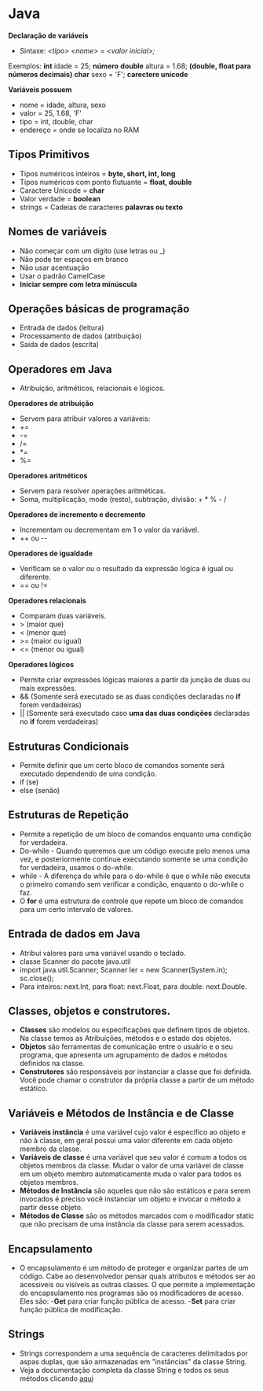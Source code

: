 # Java

**Declaração de variáveis**
- Sintaxe: *<*tipo*>* *<*nome*>* = *<*valor inicial*>;*

Exemplos:
**int** idade = 25; **número**
**double** altura = 1.68; **(double, float para números decimais)**
**char** sexo = 'F'; **carectere unicode**

**Variáveis possuem**
- nome = idade, altura, sexo
- valor = 25, 1.68, 'F'
- tipo = int, double, char
- endereço = onde se localiza no RAM

## Tipos Primitivos
 - Tipos numéricos inteiros = **byte, short, int, long**
 - Tipos numéricos com ponto flutuante = **float, double**
 - Caractere Unicode = **char**
 - Valor verdade = **boolean**
 - strings = Cadeias de caracteres **palavras ou texto**
 
 ## Nomes de variáveis
 - Não começar com um dígito (use letras ou _)
 - Não pode ter espaços em branco
 - Não usar acentuação 
 - Usar o padrão CamelCase 
 - **Iniciar sempre com letra minúscula**
 
 ## Operações básicas de programação
 - Entrada de dados (leitura)
 - Processamento de dados (atribuição)
 - Saída de dados (escrita)
 
 ## Operadores em Java
-  Atribuição, aritméticos, relacionais e lógicos.

**Operadores de atribuição**
- Servem para atribuir valores a variáveis: 
- +=
- -=
- /=
- *=
- %=

**Operadores aritméticos**
- Servem para resolver operações aritméticas.
- Soma, multiplicação, mode (resto), subtração, divisão: + * % - /

**Operadores de incremento e decremento**
- Incrementam ou decrementam em 1 o valor da variável.
- ++ ou --

**Operadores de igualdade**
- Verificam se o valor ou o resultado da expressão lógica é igual ou diferente.
- == ou !=

**Operadores relacionais**
- Comparam duas variáveis.
- &gt; (maior que)
- &lt; (menor que)
- &gt;= (maior ou igual)
- &lt;= (menor ou igual)

**Operadores lógicos**
-  Permite criar expressões lógicas maiores a partir da junção de duas ou mais expressões.
- && (Somente será executado se as duas condições declaradas no **if** forem verdadeiras)
- || (Somente será executado caso **uma das duas condições** declaradas no **if** forem verdadeiras)

## Estruturas Condicionais
- Permite definir que um certo bloco de comandos somente será executado dependendo de uma condição.
- if (se)
- else (senão)

## Estruturas de Repetição
- Permite a repetição de um bloco de comandos enquanto uma condição for verdadeira.
- Do-while - Quando queremos que um código execute pelo menos uma vez, e posteriormente continue executando somente se uma condição for verdadeira, usamos o do-while.
- while - A diferença do while para o do-while é que o while não executa o primeiro comando sem verificar a condição, enquanto o do-while o faz.
- O **for** é uma estrutura de controle que repete um bloco de comandos para um certo intervalo de valores.

## Entrada de dados em Java
- Atribui valores para uma variável usando o teclado.
- classe Scanner do pacote java.util
- import java.util.Scanner;
    Scanner ler = new Scanner(System.in);
         sc.close();
- Para inteiros: next.Int, para float: next.Float, para double: next.Double.

## Classes, objetos e construtores.
- **Classes** são modelos ou especificações que definem tipos de objetos. Na classe temos as Atribuições, métodos e o estado dos objetos.
- **Objetos** são ferramentas de comunicação entre o usuário e o seu programa, que apresenta um agrupamento de dados e métodos definidos na classe.
- **Construtores** são responsáveis por instanciar a classe que foi definida. Você pode chamar o construtor da própria classe a partir de um método estático.

## Variáveis e Métodos de Instância e de Classe
- **Variáveis instância** é uma variável cujo valor é específico ao objeto e não à classe, em geral possui uma valor diferente em cada objeto membro da classe.
- **Variáveis de classe** é uma variável que seu valor é comum a todos os objetos membros da classe. Mudar o valor de uma variável de classe em um objeto membro automaticamente muda o valor para todos os objetos membros.
- **Métodos de Instância** são aqueles que não são estáticos e para serem invocados é preciso você instanciar um objeto e invocar o método a partir desse objeto.
- **Métodos de Classe** são os métodos marcados com o modificador static que não precisam de uma instância da classe para serem acessados. 

## Encapsulamento
- O encapsulamento é um método de proteger e organizar partes de um código. Cabe ao desenvolvedor pensar quais atributos e métodos ser
ao acessiveis ou visíveis as outras classes. O que permite a implementação do encapsulamento nos programas são os modificadores de acesso. Eles são:
-**Get** para criar função pública de acesso.
-**Set** para criar função pública de modificação.

## Strings
- Strings correspondem a uma sequência de caracteres delimitados por aspas duplas, que são armazenadas em "instâncias" da classe String.
- Veja a documentação completa da classe String e todos os seus métodos clicando [aqui](http://download.oracle.com/javase/1.5.0/docs/api/java/lang/String.html)


